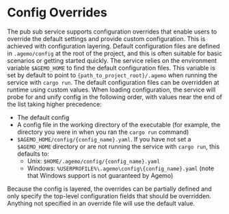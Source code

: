 # Config Overrides

The pub sub service supports configuration overrides that enable users to override the default
settings and provide custom configuration. This is achieved with configuration layering. Default
configuration files are defined in `.agemo/config` at the root of the project, and this is often
suitable for basic scenarios or getting started quickly. The service relies on the environment
variable `$AGEMO_HOME` to find the default configuration files. This variable is set by default to
point to `{path_to_project_root}/.agemo` when running the service with `cargo run`. The default
configuration files can be overridden at runtime using custom values. When loading configuration,
the service will probe for and unify config in the following order, with values near the end of the
list taking higher precedence:

- The default config
- A config file in the working directory of the executable (for example, the directory you were in
when you ran the `cargo run` command)
- `$AGEMO_HOME/config/{config_name}.yaml`. If you have not set a `$AGEMO_HOME` directory or are
not running the service with `cargo run`, this defaults to:
  - Unix: `$HOME/.agemo/config/{config_name}.yaml`
  - Windows: `%USERPROFILE%\.agemo\config\{config_name}.yaml` (note that Windows support is not
  guaranteed by Agemo)

Because the config is layered, the overrides can be partially defined and only specify the
top-level configuration fields that should be overridden. Anything not specified in an override
file will use the default value.
